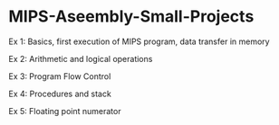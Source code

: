 # MIPS-Aseembly-Small-Projects

Ex 1:
Basics, first execution of MIPS program, data transfer in memory

Ex 2:
Arithmetic and logical operations

Ex 3:
Program Flow Control

Ex 4:
Procedures and stack

Ex 5:
Floating point numerator
